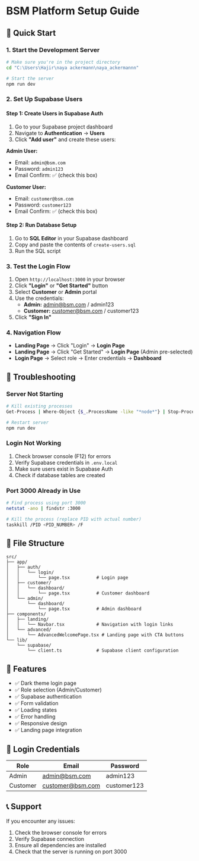 # BSM Platform Setup Guide

## 🚀 Quick Start

### 1. Start the Development Server
```bash
# Make sure you're in the project directory
cd "C:\Users\Hajir\naya ackermann\naya_ackermannn"

# Start the server
npm run dev
```

### 2. Set Up Supabase Users

#### Step 1: Create Users in Supabase Auth
1. Go to your Supabase project dashboard
2. Navigate to **Authentication** → **Users**
3. Click **"Add user"** and create these users:

**Admin User:**
- Email: `admin@bsm.com`
- Password: `admin123`
- Email Confirm: ✅ (check this box)

**Customer User:**
- Email: `customer@bsm.com`
- Password: `customer123`
- Email Confirm: ✅ (check this box)

#### Step 2: Run Database Setup
1. Go to **SQL Editor** in your Supabase dashboard
2. Copy and paste the contents of `create-users.sql`
3. Run the SQL script

### 3. Test the Login Flow

1. Open `http://localhost:3000` in your browser
2. Click **"Login"** or **"Get Started"** button
3. Select **Customer** or **Admin** portal
4. Use the credentials:
   - **Admin:** admin@bsm.com / admin123
   - **Customer:** customer@bsm.com / customer123
5. Click **"Sign In"**

### 4. Navigation Flow

- **Landing Page** → Click "Login" → **Login Page**
- **Landing Page** → Click "Get Started" → **Login Page** (Admin pre-selected)
- **Login Page** → Select role → Enter credentials → **Dashboard**

## 🔧 Troubleshooting

### Server Not Starting
```bash
# Kill existing processes
Get-Process | Where-Object {$_.ProcessName -like "*node*"} | Stop-Process -Force

# Restart server
npm run dev
```

### Login Not Working
1. Check browser console (F12) for errors
2. Verify Supabase credentials in `.env.local`
3. Make sure users exist in Supabase Auth
4. Check if database tables are created

### Port 3000 Already in Use
```bash
# Find process using port 3000
netstat -ano | findstr :3000

# Kill the process (replace PID with actual number)
taskkill /PID <PID_NUMBER> /F
```

## 📁 File Structure

```
src/
├── app/
│   ├── auth/
│   │   └── login/
│   │       └── page.tsx          # Login page
│   ├── customer/
│   │   └── dashboard/
│   │       └── page.tsx          # Customer dashboard
│   └── admin/
│       └── dashboard/
│           └── page.tsx          # Admin dashboard
├── components/
│   ├── landing/
│   │   └── Navbar.tsx            # Navigation with login links
│   └── advanced/
│       └── AdvancedWelcomePage.tsx # Landing page with CTA buttons
└── lib/
    └── supabase/
        └── client.ts             # Supabase client configuration
```

## 🎯 Features

- ✅ Dark theme login page
- ✅ Role selection (Admin/Customer)
- ✅ Supabase authentication
- ✅ Form validation
- ✅ Loading states
- ✅ Error handling
- ✅ Responsive design
- ✅ Landing page integration

## 🔑 Login Credentials

| Role | Email | Password |
|------|-------|----------|
| Admin | admin@bsm.com | admin123 |
| Customer | customer@bsm.com | customer123 |

## 📞 Support

If you encounter any issues:
1. Check the browser console for errors
2. Verify Supabase connection
3. Ensure all dependencies are installed
4. Check that the server is running on port 3000
